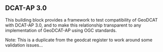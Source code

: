 ## DCAT-AP 3.0

This building block provides a framework to test compatibility of GeoDCAT with DCAT-AP 3.0, and to make this relationship transparent to any implementation of GeoDCAT-AP using OGC standards.

Note: This is a duplicate from the geodcat register to work around some validation issues...